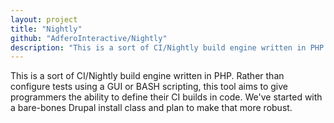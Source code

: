 ```yaml
---
layout: project
title: "Nightly"
github: "AdferoInteractive/Nightly"
description: "This is a sort of CI/Nightly build engine written in PHP."
---
```


This is a sort of CI/Nightly build engine written in PHP. Rather than configure tests using a GUI or BASH scripting, this tool aims to give programmers the ability to define their CI builds in code. We've started with a bare-bones Drupal install class and plan to make that more robust.